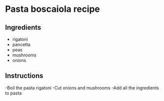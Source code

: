# Pasta boscaiola recipe


## Ingredients

- rigatoni
- pancetta
- peas
- mushrooms
- onions


## Instructions

-Boil the pasta rigatoni
-Cut onions and mushrooms
-Add all the ingredients to pasta
